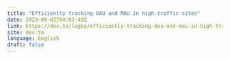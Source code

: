 ```yaml
---
title: "Efficiently tracking DAU and MAU in high-traffic sites"
date: 2023-08-02T04:03:40Z
link: https://dev.to/logto/efficiently-tracking-dau-and-mau-in-high-traffic-sites-1j7?utm_medium=RSS&utm_source=news.12bit.vn
site: dev.to
language: English
draft: false
---
```

